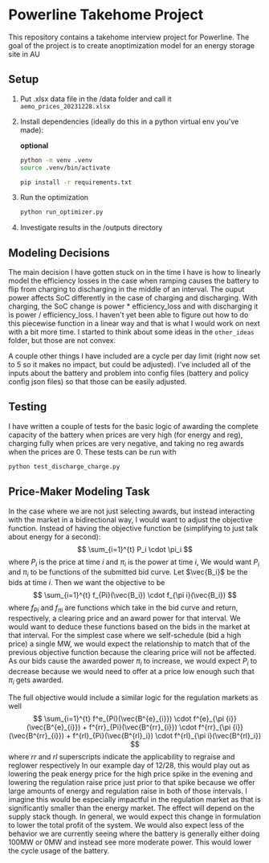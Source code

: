 # Powerline Takehome Project

This repository contains a takehome interview project for Powerline. The goal of the project is to create anoptimization model for an energy storage site in AU

## Setup


1. Put .xlsx data file in the /data folder and call it `aemo_prices_20231228.xlsx`

2. Install dependencies (ideally do this in a python virtual env you've made):

    **optional**
    ```bash
    python -m venv .venv
    source .venv/bin/activate
    ```

    ```bash
    pip install -r requirements.txt
    ```

3. Run the optimization
    ```bash
    python run_optimizer.py
    ```

4. Investigate results in the /outputs directory

## Modeling Decisions
The main decision I have gotten stuck on in the time I have is how to linearly model the efficiency losses in the case when ramping causes the battery to flip from charging to discharging in the middle of an interval. The ouput power affects SoC differently in the case of charging and discharging. With charging, the SoC change is power * efficiency_loss and with discharging it is power / efficiency_loss. I haven't yet been able to figure out how to do this piecewise function in a linear way and that is what I would work on next with a bit more time. I started to think about some ideas in the `other_ideas` folder, but those are not convex.

A couple other things I have included are a cycle per day limit (right now set to 5 so it makes no impact, but could be adjusted). I've included all of the inputs about the battery and problem into config files (battery and policy config json files) so that those can be easily adjusted.

## Testing
I have written a couple of tests for the basic logic of awarding the complete capacity of the battery when prices are very high (for energy and reg), charging fully when prices are very negative, and taking no reg awards when the prices are 0. These tests can be run with
```bash
python test_discharge_charge.py
```

## Price-Maker Modeling Task
In the case where we are not just selecting awards, but instead interacting with the market in a bidirectional way, I would want to adjust the objective function. Instead of having the objective function be (simplifying to just talk about energy for a second):
$$
\sum_{i=1}^{t} P_i \cdot \pi_i
$$
where $P_i$ is the price at time $i$ and $\pi_i$ is the power at time $i$,
We would want $P_i$ and $\pi_i$ to be functions of the submitted bid curve. Let $\vec{B_i}$ be the bids at time $i$. Then we want the objective to be
$$
\sum_{i=1}^{t} f_{Pi}(\vec{B_i}) \cdot f_{\pi i}(\vec{B_i})
$$
where $f_{Pi}$ and $f_{\pi i}$ are functions which take in the bid curve and return, respectively, a clearing price and an award power for that interval. We would want to deduce these functions based on the bids in the market at that interval. For the simplest case where we self-schedule (bid a high price) a single MW, we would expect the relationship to match that of the previous objective function because the clearing price will not be affected. As our bids cause the awarded power $\pi_i$ to increase, we would expect $P_i$ to decrease because we would need to offer at a price low enough such that $\pi_i$ gets awarded.

The full objective would include a similar logic for the regulation markets as well
$$
\sum_{i=1}^{t} f^e_{Pi}(\vec{B^{e}_{i}}) \cdot f^{e}_{\pi {i}}(\vec{B^{e}_{i}}) + f^{rr}_{Pi}(\vec{B^{rr}_{i}}) \cdot f^{rr}_{\pi {i}}(\vec{B^{rr}_{i}}) + f^{rl}_{Pi}(\vec{B^{rl}_i}) \cdot f^{rl}_{\pi i}(\vec{B^{rl}_i})
$$
where $rr$ and $rl$ superscripts indicate the applicability to regraise and reglower respectively
In our example day of 12/28, this would play out as lowering the peak energy price for the high price spike in the evening and lowering the regulation raise price just prior to that spike because we offer large amounts of energy and regulation raise in both of those intervals. I imagine this would be especially impactful in the regulation market as that is significantly smaller than the energy market. The effect will depend on the supply stack though. In general, we would expect this change in formulation to lower the total profit of the system. We would also expect less of the behavior we are currently seeing where the battery is generally either doing 100MW or 0MW and instead see more moderate power. This would lower the cycle usage of the battery.
